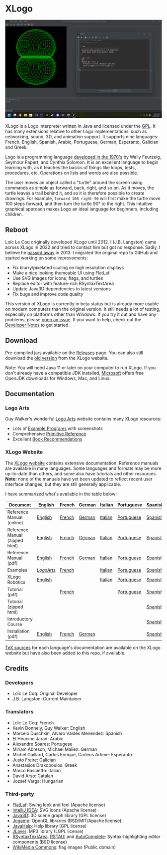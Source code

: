 # XLogo

![screenshot](xlogo.png)

XLogo is a Logo interpreter written in Java and licensed under the [GPL](COPYING.md). It has many extensions relative to other Logo implementations, such as networking, sound, 3D, and animation support.  It supports nine languages: French, English, Spanish, Arabic, Portuguese, German, Esperanto, Galician and Greek.

Logo is a programming language [developed in the 1970's](https://dl.acm.org/doi/pdf/10.1145/3386329) by Wally Feurzeig, Seymour Papert, and Cynthia Solomon. It is an excellent language to begin learning with, as it teaches the basics of things like loops, tests, procedures, etc. Operations on lists and words are also possible. 

The user moves an object called a "turtle" around the screen using commands as simple as forward, back, right, and so on. As it moves, the turtle leaves a trail behind it, and so it is therefore possible to create drawings.  For example, `forward 100 right 90` will first make the turtle move 100 steps forward, and then turn the turtle 90° to the right.  This intuitive graphical approach makes Logo an ideal language for beginners, including children.

## Reboot

Loïc Le Coq originally developed XLogo until 2012. I (J.B. Langston) came across XLogo in 2022 and tried to contact him but got no response. Sadly, I believe he [passed away](https://avis-de-deces.ouest-france.fr/20130306/loic-lecoq-15803) in 2013.  I migrated the original repo to GitHub and started working on some improvements:

- Fix blurry/pixelated scaling on high resolution displays
- Make a nice looking themeable UI using FlatLaf
- Use SVG images for icons, flags, and turtles
- Replace editor with feature-rich RSyntaxTextArea
- Update Java3D dependencies to latest versions
- Fix bugs and improve code quality

This version of XLogo is currently in beta status but is already more usable on modern computers than the original version. It still needs a lot of testing, especially on platforms other than Windows.  If you try it out and have any problems, please [open an issue](https://github.com/jblang/xlogo/issues). If you want to help, check out the [Developer Notes](DEVNOTES.md) to get started.

## Download

Pre-compiled jars available on the [Releases](https://github.com/jblang/xlogo/releases) page. You can also still download the [old version](http://xlogo.tuxfamily.org/en/download-en.html) from the XLogo website.

Note: You will need Java 11 or later on your computer to run XLogo. If you don't already have a compatible JDK installed, [Microsoft](https://docs.microsoft.com/en-us/java/openjdk/download) offers free OpenJDK downloads for Windows, Mac, and Linux.

## Documentation

### Logo Arts

Guy Walker's wonderful [Logo Arts](http://www.cr31.co.uk/logoarts/index.html) website contains many XLogo resources:
- Lots of [Example Programs](http://www.cr31.co.uk/logoarts/prog/top/all.html) with screenshots
- Comprehensive [Primitive Reference](http://www.cr31.co.uk/logoarts/ipt/top/prim.html)
- Excellent [Book Recommendations](http://www.cr31.co.uk/logoarts/ipt/info/books.html)

### XLogo Website

The [XLogo website](http://xlogo.tuxfamily.org/) contains extensive documentation. Reference manuals are available in many languages. Some languages and formats may be more up-to-date than others, and some also have tutorials and other resources.  **Note:** none of the manuals have yet been updated to reflect recent user interface changes, but they are still generally applicable.

I have summarized what's available in the table below:

| Document | English | French | German | Italian | Portuguese | Spanish | Esperanto |
| - | - | - | - | - | - | - | - |
| Reference Manual (online) | [English][man-en] | [French][man-fr] | [German][man-de] | [Italian][man-it] | [Portuguese][man-pt] | [Spanish][man-es] | [Esperanto][man-eo]
| Reference Manual (zipped html) | [English][zip-en] | [French][zip-fr] | [German][zip-de] | [Italian][zip-it] | [Portuguese][zip-pt] | [Spanish][zip-es] | [Esperanto][zip-eo]
| Reference Manual (pdf) | [English][pdf-en] | [French][pdf-fr] | [German][pdf-de] | [Italian][pdf-it] | [Portuguese][pdf-pt] | [Spanish][pdf-es] | [Esperanto][pdf-eo]
| Examples | *[LogoArts][ex-en]* | [French][ex-fr] | | [Italian][ex-it] | [Portuguese][ex-pt] | [Spanish][ex-es] | 
| XLogo Robotics | [English][rob-en] | | | [Italian][rob-it] | [Portuguese][rob-pt] | [Spanish][rob-es] |
| Tutorial (pdf) | | [French][tut-fr] | | | [Portuguese][tut-pt] | [Spanish][tut-es]
| Tutorial (zipped html) | | | | | | [Spanish][ziptut-es]
| Introductory Course | | | | | | [Spanish][course-es]
| Installation (pdf) | [English][ins-en] | [French][ins-fr] | [German][ins-de] |  |  | [Spanish][ins-es] |

[man-en]: https://downloads.tuxfamily.org/xlogo/downloads-en/manual-html-en/manual-en.html
[man-fr]: https://downloads.tuxfamily.org/xlogo/downloads-fr/manual-html-fr/manual-fr.html
[man-de]: https://downloads.tuxfamily.org/xlogo/downloads-de/manual-html-de/manual-de.html
[man-it]: https://downloads.tuxfamily.org/xlogo/downloads-it/manual-html-it/manual-it.html
[man-pt]: https://xlogo.tuxfamily.org/pt/xlogo.htm
[man-es]: https://xlogo.tuxfamily.org/sp/html/manual-sp/index.html
[man-eo]: https://downloads.tuxfamily.org/xlogo/downloads-eo/manual-html-eo/manual-eo.html

[zip-en]: https://downloads.tuxfamily.org/xlogo/downloads-en/manual-html-en.zip
[zip-fr]: https://downloads.tuxfamily.org/xlogo/downloads-fr/manual-html-fr.zip
[zip-de]: https://downloads.tuxfamily.org/xlogo/downloads-de/manual-html-de.zip
[zip-it]: https://downloads.tuxfamily.org/xlogo/downloads-it/manual-html-it.zip
[zip-pt]: https://downloads.tuxfamily.org/xlogo/downloads-pt/xmanualPT3.zip
[zip-es]: https://downloads.tuxfamily.org/xlogo/downloads-sp/manual-html-sp.zip
[zip-eo]: https://downloads.tuxfamily.org/xlogo/downloads-eo/manual-html-eo.zip

[pdf-en]: https://downloads.tuxfamily.org/xlogo/downloads-en/manual-en.pdf
[pdf-fr]: https://downloads.tuxfamily.org/xlogo/downloads-fr/manual-fr.pdf
[pdf-de]: https://downloads.tuxfamily.org/xlogo/downloads-de/manual-de.pdf
[pdf-it]: https://downloads.tuxfamily.org/xlogo/downloads-it/manual-it.pdf
[pdf-pt]: https://downloads.tuxfamily.org/xlogo/downloads-pt/manualPT.pdf
[pdf-es]: https://downloads.tuxfamily.org/xlogo/downloads-sp/manual-sp.pdf
[pdf-eo]: https://downloads.tuxfamily.org/xlogo/downloads-eo/manual-eo.pdf

[ex-en]: http://www.cr31.co.uk/logoarts/prog/top/all.html
[ex-fr]: http://xlogo.tuxfamily.org/fr/examples-fr.html
[ex-de]: https://xlogo.tuxfamily.org/de/examples-de.html
[ex-it]: http://xlogo.tuxfamily.org/it/examples-it.html
[ex-pt]: http://xlogo.tuxfamily.org/pt/examples.html
[ex-es]: http://xlogo.tuxfamily.org/sp/ejemplos.html
[ex-eo]: https://xlogo.tuxfamily.org/eo/examples-eo.html

[rob-en]: https://xlogo.tuxfamily.org/en/robot-en.html
[rob-it]: http://xlogo.tuxfamily.org/it/robot-it.html
[rob-pt]: https://xlogo.tuxfamily.org/pt/robot.html
[rob-es]: https://xlogo.tuxfamily.org/sp/robotica.html

[tut-fr]: http://downloads.tuxfamily.org/xlogo/downloads-fr/tutorial-fr.pdf
[tut-pt]: https://downloads.tuxfamily.org/xlogo/downloads-pt/tutlogo.pdf
[tut-es]: https://downloads.tuxfamily.org/xlogo/downloads-sp/tutorial.pdf

[ziptut-es]: https://downloads.tuxfamily.org/xlogo/downloads-sp/tutorial-html-sp.zip
[course-es]: https://xlogo.tuxfamily.org/sp/curso/curso.html

[ins-en]: https://downloads.tuxfamily.org/xlogo/downloads-en/start-en.pdf
[ins-fr]: https://downloads.tuxfamily.org/xlogo/downloads-fr/start-fr.pdf
[ins-de]: https://downloads.tuxfamily.org/xlogo/downloads-de/start-de.pdf
[ins-es]: https://downloads.tuxfamily.org/xlogo/downloads-sp/start-sp.pdf

[TeX sources](docs) for each language's documentation are available on the XLogo website but have also been added to this 
repo, if available.

## Credits

### Developers

- Loïc Le Coq: Original Developer
- J.B. Langston: Current Maintainer

### Translators

- Loïc Le Coq: French
- Kevin Donnely, Guy Walker: English
- Marcelo Duschkin, Alvaro Valdes Menendez: Spanish
- El Houcine Jarad: Arabic
- Alexandre Soares: Portugese
- Miriam Abresch, Michael Malien: German
- Michel Gaillard, Carlos Enrique, Carleos Artime: Esperanto
- Justo Freire: Galician
- Anastasios Drakopoulos: Greek
- Marco Bascietto: Italian
- David Arso: Catalan
- Jozsef Varga: Hungarian

### Third-party

- [FlatLaf](https://www.formdev.com/flatlaf/): Swing look and feel (Apache license)
- [IntelliJ IDEA](https://jetbrains.design/intellij/resources/icons_list/): SVG Icons (Apache license)
- [Java3D](https://github.com/hharrison/java3d-core): 3D scene graph library (GPL license)
- [Jogamp](https://jogamp.org/): OpenGL libraries (BSD/MIT/Apache license)
- [JavaHelp](https://github.com/javaee/javahelp): Help library (GPL license)
- [JLayer](https://github.com/umjammer/jlayer): MP3 library (LGPL license)
- [RSyntaxTextArea](https://github.com/bobbylight/RSyntaxTextArea), [RSTAUI](https://github.com/bobbylight/RSTAUI) and [AutoComplete](https://github.com/bobbylight/AutoComplete): Syntax-highlighting editor components (BSD license)
- [WikiMedia Commons](https://commons.wikimedia.org/wiki/Main_Page): flag images (Public domain)